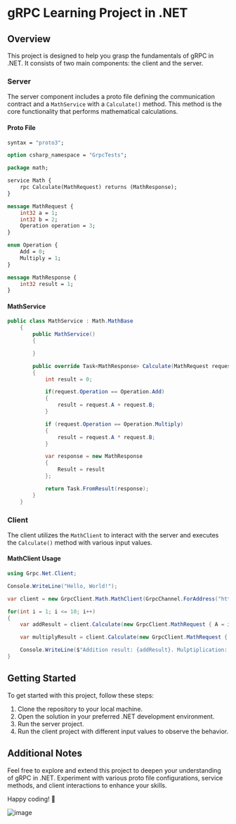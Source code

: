 # gRPC Learning Project in .NET

## Overview
This project is designed to help you grasp the fundamentals of gRPC in .NET. It consists of two main components: the client and the server.

### Server
The server component includes a proto file defining the communication contract and a `MathService` with a `Calculate()` method. This method is the core functionality that performs mathematical calculations.

#### Proto File
```protobuf
syntax = "proto3";

option csharp_namespace = "GrpcTests";

package math;

service Math {
	rpc Calculate(MathRequest) returns (MathResponse);
}

message MathRequest {
	int32 a = 1;
	int32 b = 2;
	Operation operation = 3;
}

enum Operation {
	Add = 0;
	Multiply = 1;
}

message MathResponse {
	int32 result = 1;
}
```

#### MathService
```csharp
public class MathService : Math.MathBase
    {
        public MathService()
        {

        }

        public override Task<MathResponse> Calculate(MathRequest request, ServerCallContext context)
        {
            int result = 0;

            if(request.Operation == Operation.Add)
            {
                result = request.A + request.B;
            }

            if (request.Operation == Operation.Multiply)
            {
                result = request.A * request.B;
            }

            var response = new MathResponse
            {
                Result = result
            };

            return Task.FromResult(response);
        }
    }
```

### Client
The client utilizes the `MathClient` to interact with the server and executes the `Calculate()` method with various input values.

#### MathClient Usage
```csharp
using Grpc.Net.Client;

Console.WriteLine("Hello, World!");

var client = new GrpcClient.Math.MathClient(GrpcChannel.ForAddress("https://localhost:7119"));

for(int i = 1; i <= 10; i++)
{
    var addResult = client.Calculate(new GrpcClient.MathRequest { A = i, B = i + i, Operation = GrpcClient.Operation.Add });

    var multiplyResult = client.Calculate(new GrpcClient.MathRequest { A = i, B = i + i, Operation = GrpcClient.Operation.Multiply });

    Console.WriteLine($"Addition result: {addResult}. Mulptiplication: {multiplyResult}");
}
```

## Getting Started
To get started with this project, follow these steps:

1. Clone the repository to your local machine.
2. Open the solution in your preferred .NET development environment.
3. Run the server project.
4. Run the client project with different input values to observe the behavior.

## Additional Notes
Feel free to explore and extend this project to deepen your understanding of gRPC in .NET. Experiment with various proto file configurations, service methods, and client interactions to enhance your skills.

Happy coding! 🚀

![image](https://github.com/im4everok/grpc-asp.net/assets/52084198/8a08c883-ffd2-4ca5-83f5-3132f44e0e52)
